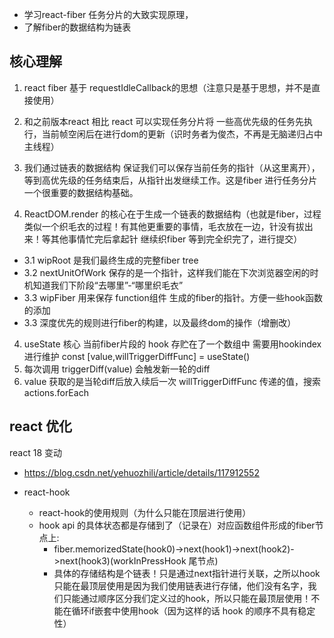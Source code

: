 - 学习react-fiber 任务分片的大致实现原理，
- 了解fiber的数据结构为链表

## 核心理解
1. react fiber 基于 requestIdleCallback的思想（注意只是基于思想，并不是直接使用）
2. 和之前版本react 相比 react 可以实现任务分片将 一些高优先级的任务先执行，当前帧空闲后在进行dom的更新（识时务者为俊杰，不再是无脑递归占中主线程）
3. 我们通过链表的数据结构 保证我们可以保存当前任务的指针（从这里离开），等到高优先级的任务结束后，从指针出发继续工作。这是fiber 进行任务分片一个很重要的数据结构基础。

4. ReactDOM.render 的核心在于生成一个链表的数据结构（也就是fiber，过程类似一个织毛衣的过程！有其他更重要的事情，毛衣放在一边，针没有拔出来！等其他事情忙完后拿起针 继续织fiber 等到完全织完了，进行提交）
- 3.1   wipRoot 是我们最终生成的完整fiber tree
- 3.2   nextUnitOfWork 保存的是一个指针，这样我们能在下次浏览器空闲的时机知道我们下阶段“去哪里”-“哪里织毛衣”
- 3.3    wipFiber 用来保存 function组件 生成的fiber的指针。方便一些hook函数的添加
- 3.3 深度优先的规则进行fiber的构建，以及最终dom的操作（增删改）

4. useState 核心
   当前fiber片段的 hook 存贮在了一个数组中 需要用hookindex进行维护
  const [value,willTriggerDiffFunc] = useState()
  1. 每次调用 triggerDiff(value) 会触发新一轮的diff
  2. value 获取的是当轮diff后放入续后一次 willTriggerDiffFunc 传递的值，搜索 actions.forEach


react 优化
- 

react 18 变动
- https://blog.csdn.net/yehuozhili/article/details/117912552

- react-hook 
  - react-hook的使用规则（为什么只能在顶层进行使用）
  - hook api 的具体状态都是存储到了（记录在）对应函数组件形成的fiber节点上: 
    - fiber.memorizedState(hook0)->next(hook1)->next(hook2)->next(hook3)(workInPressHook 尾节点)
    - 具体的存储结构是个链表！只是通过next指针进行关联，之所以hook只能在最顶层使用是因为我们使用链表进行存储，他们没有名字，我们只能通过顺序区分我们定义过的hook，所以只能在最顶层使用！不能在循环if嵌套中使用hook（因为这样的话 hook 的顺序不具有稳定性）



> 